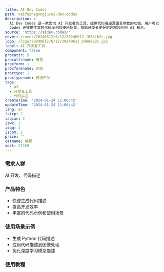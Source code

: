 ```yaml
---
title: AI Dev Codes
path: kaifazhegongju/ai-dev-codes
description: >-
  AI Dev Codes 是一款面向 AI 开发者的工具，提供代码描述源语言参数的功能。用户可以通过该工具快速生成代码描述，提高开发效率。AI Dev
  Codes 还提供丰富的代码示例和使用场景，帮助开发者更好地理解和应用 AI 技术。
source: 'https://aidev.codes/'
cover: /cover/20240612/6/12/20240612_f654fb2c.jpg
logo: /logo/20240612/6/12/20240612_9d6d022c.jpg
label: AI 开发者工具
component: false
procattr: 5
procattrname: 编程
procform: 1
procformname: 网站
proctype: 1
proctypename: 普通产品
tags:
  - AI
  - 开发者工具
  - 代码描述
createTime: '2024-01-24 11:06:42'
updateTime: '2024-01-24 11:06:42'
lang: en
isicp: 2
isqian: 2
iswx: 2
isqq: 2
iscom: 2
price: ''
catname: 编程
sort: 27459
---
```




### 需求人群
AI 开发、代码描述

### 产品特色
- 快速生成代码描述
- 提高开发效率
- 丰富的代码示例和使用场景

### 使用场景示例
- 生成 Python 代码描述
- 应用代码描述到图像处理
- 优化深度学习模型描述

### 使用教程


  
